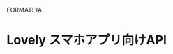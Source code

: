 FORMAT: 1A

# Lovely スマホアプリ向けAPI

[](アプリ(APP)用APIのDocument)
<!-- include(group/app/format.md) -->

<!-- include(group/app/todo.md) -->

<!-- include(group/app/user_registration.md) -->

<!-- include(group/app/comment.md) -->

<!-- include(group/app/notification.md) -->

<!-- include(group/app/photo.md) -->

<!-- include(group/app/couple.md) -->

[](Web用APIのDocument)

